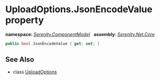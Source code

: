 # UploadOptions.JsonEncodeValue property
**namespace:** *[Serenity.ComponentModel](../../README.md#serenity.componentmodel-namespace)*   **assembly**: *[Serenity.Net.Core](../../README.md)*

```csharp
public bool JsonEncodeValue { get; set; }
```

## See Also

* class [UploadOptions](../UploadOptions.md)